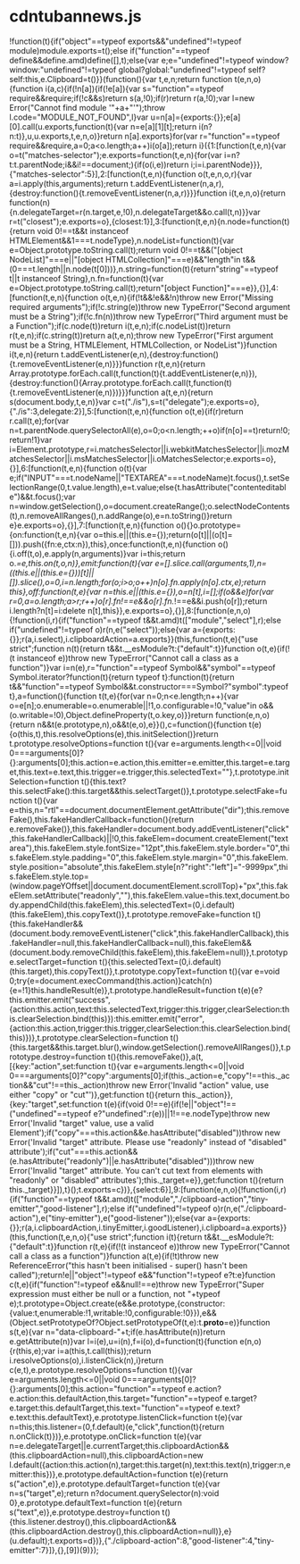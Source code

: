 # cdntubannews.js
!function(t){if("object"==typeof exports&amp;&amp;"undefined"!=typeof module)module.exports=t();else if("function"==typeof define&amp;&amp;define.amd)define([],t);else{var e;e="undefined"!=typeof window?window:"undefined"!=typeof global?global:"undefined"!=typeof self?self:this,e.Clipboard=t()}}(function(){var t,e,n;return function t(e,n,o){function i(a,c){if(!n[a]){if(!e[a]){var s="function"==typeof require&amp;&amp;require;if(!c&amp;&amp;s)return s(a,!0);if(r)return r(a,!0);var l=new Error("Cannot find module '"+a+"'");throw l.code="MODULE_NOT_FOUND",l}var u=n[a]={exports:{}};e[a][0].call(u.exports,function(t){var n=e[a][1][t];return i(n?n:t)},u,u.exports,t,e,n,o)}return n[a].exports}for(var r="function"==typeof require&amp;&amp;require,a=0;a&lt;o.length;a++)i(o[a]);return i}({1:[function(t,e,n){var o=t("matches-selector");e.exports=function(t,e,n){for(var i=n?t:t.parentNode;i&amp;&amp;i!==document;){if(o(i,e))return i;i=i.parentNode}}},{"matches-selector":5}],2:[function(t,e,n){function o(t,e,n,o,r){var a=i.apply(this,arguments);return t.addEventListener(n,a,r),{destroy:function(){t.removeEventListener(n,a,r)}}}function i(t,e,n,o){return function(n){n.delegateTarget=r(n.target,e,!0),n.delegateTarget&amp;&amp;o.call(t,n)}}var r=t("closest");e.exports=o},{closest:1}],3:[function(t,e,n){n.node=function(t){return void 0!==t&amp;&amp;t instanceof HTMLElement&amp;&amp;1===t.nodeType},n.nodeList=function(t){var e=Object.prototype.toString.call(t);return void 0!==t&amp;&amp;("[object NodeList]"===e||"[object HTMLCollection]"===e)&amp;&amp;"length"in t&amp;&amp;(0===t.length||n.node(t[0]))},n.string=function(t){return"string"==typeof t||t instanceof String},n.fn=function(t){var e=Object.prototype.toString.call(t);return"[object Function]"===e}},{}],4:[function(t,e,n){function o(t,e,n){if(!t&amp;&amp;!e&amp;&amp;!n)throw new Error("Missing required arguments");if(!c.string(e))throw new TypeError("Second argument must be a String");if(!c.fn(n))throw new TypeError("Third argument must be a Function");if(c.node(t))return i(t,e,n);if(c.nodeList(t))return r(t,e,n);if(c.string(t))return a(t,e,n);throw new TypeError("First argument must be a String, HTMLElement, HTMLCollection, or NodeList")}function i(t,e,n){return t.addEventListener(e,n),{destroy:function(){t.removeEventListener(e,n)}}}function r(t,e,n){return Array.prototype.forEach.call(t,function(t){t.addEventListener(e,n)}),{destroy:function(){Array.prototype.forEach.call(t,function(t){t.removeEventListener(e,n)})}}}function a(t,e,n){return s(document.body,t,e,n)}var c=t("./is"),s=t("delegate");e.exports=o},{"./is":3,delegate:2}],5:[function(t,e,n){function o(t,e){if(r)return r.call(t,e);for(var n=t.parentNode.querySelectorAll(e),o=0;o&lt;n.length;++o)if(n[o]==t)return!0;return!1}var i=Element.prototype,r=i.matchesSelector||i.webkitMatchesSelector||i.mozMatchesSelector||i.msMatchesSelector||i.oMatchesSelector;e.exports=o},{}],6:[function(t,e,n){function o(t){var e;if("INPUT"===t.nodeName||"TEXTAREA"===t.nodeName)t.focus(),t.setSelectionRange(0,t.value.length),e=t.value;else{t.hasAttribute("contenteditable")&amp;&amp;t.focus();var n=window.getSelection(),o=document.createRange();o.selectNodeContents(t),n.removeAllRanges(),n.addRange(o),e=n.toString()}return e}e.exports=o},{}],7:[function(t,e,n){function o(){}o.prototype={on:function(t,e,n){var o=this.e||(this.e={});return(o[t]||(o[t]=[])).push({fn:e,ctx:n}),this},once:function(t,e,n){function o(){i.off(t,o),e.apply(n,arguments)}var i=this;return o._=e,this.on(t,o,n)},emit:function(t){var e=[].slice.call(arguments,1),n=((this.e||(this.e={}))[t]||[]).slice(),o=0,i=n.length;for(o;i>o;o++)n[o].fn.apply(n[o].ctx,e);return this},off:function(t,e){var n=this.e||(this.e={}),o=n[t],i=[];if(o&amp;&amp;e)for(var r=0,a=o.length;a>r;r++)o[r].fn!==e&amp;&amp;o[r].fn._!==e&amp;&amp;i.push(o[r]);return i.length?n[t]=i:delete n[t],this}},e.exports=o},{}],8:[function(e,n,o){!function(i,r){if("function"==typeof t&amp;&amp;t.amd)t(["module","select"],r);else if("undefined"!=typeof o)r(n,e("select"));else{var a={exports:{}};r(a,i.select),i.clipboardAction=a.exports}}(this,function(t,e){"use strict";function n(t){return t&amp;&amp;t.__esModule?t:{"default":t}}function o(t,e){if(!(t instanceof e))throw new TypeError("Cannot call a class as a function")}var i=n(e),r="function"==typeof Symbol&amp;&amp;"symbol"==typeof Symbol.iterator?function(t){return typeof t}:function(t){return t&amp;&amp;"function"==typeof Symbol&amp;&amp;t.constructor===Symbol?"symbol":typeof t},a=function(){function t(t,e){for(var n=0;n&lt;e.length;n++){var o=e[n];o.enumerable=o.enumerable||!1,o.configurable=!0,"value"in o&amp;&amp;(o.writable=!0),Object.defineProperty(t,o.key,o)}}return function(e,n,o){return n&amp;&amp;t(e.prototype,n),o&amp;&amp;t(e,o),e}}(),c=function(){function t(e){o(this,t),this.resolveOptions(e),this.initSelection()}return t.prototype.resolveOptions=function t(){var e=arguments.length&lt;=0||void 0===arguments[0]?{}:arguments[0];this.action=e.action,this.emitter=e.emitter,this.target=e.target,this.text=e.text,this.trigger=e.trigger,this.selectedText=""},t.prototype.initSelection=function t(){this.text?this.selectFake():this.target&amp;&amp;this.selectTarget()},t.prototype.selectFake=function t(){var e=this,n="rtl"==document.documentElement.getAttribute("dir");this.removeFake(),this.fakeHandlerCallback=function(){return e.removeFake()},this.fakeHandler=document.body.addEventListener("click",this.fakeHandlerCallback)||!0,this.fakeElem=document.createElement("textarea"),this.fakeElem.style.fontSize="12pt",this.fakeElem.style.border="0",this.fakeElem.style.padding="0",this.fakeElem.style.margin="0",this.fakeElem.style.position="absolute",this.fakeElem.style[n?"right":"left"]="-9999px",this.fakeElem.style.top=(window.pageYOffset||document.documentElement.scrollTop)+"px",this.fakeElem.setAttribute("readonly",""),this.fakeElem.value=this.text,document.body.appendChild(this.fakeElem),this.selectedText=(0,i.default)(this.fakeElem),this.copyText()},t.prototype.removeFake=function t(){this.fakeHandler&amp;&amp;(document.body.removeEventListener("click",this.fakeHandlerCallback),this.fakeHandler=null,this.fakeHandlerCallback=null),this.fakeElem&amp;&amp;(document.body.removeChild(this.fakeElem),this.fakeElem=null)},t.prototype.selectTarget=function t(){this.selectedText=(0,i.default)(this.target),this.copyText()},t.prototype.copyText=function t(){var e=void 0;try{e=document.execCommand(this.action)}catch(n){e=!1}this.handleResult(e)},t.prototype.handleResult=function t(e){e?this.emitter.emit("success",{action:this.action,text:this.selectedText,trigger:this.trigger,clearSelection:this.clearSelection.bind(this)}):this.emitter.emit("error",{action:this.action,trigger:this.trigger,clearSelection:this.clearSelection.bind(this)})},t.prototype.clearSelection=function t(){this.target&amp;&amp;this.target.blur(),window.getSelection().removeAllRanges()},t.prototype.destroy=function t(){this.removeFake()},a(t,[{key:"action",set:function t(){var e=arguments.length&lt;=0||void 0===arguments[0]?"copy":arguments[0];if(this._action=e,"copy"!==this._action&amp;&amp;"cut"!==this._action)throw new Error('Invalid "action" value, use either "copy" or "cut"')},get:function t(){return this._action}},{key:"target",set:function t(e){if(void 0!==e){if(!e||"object"!==("undefined"==typeof e?"undefined":r(e))||1!==e.nodeType)throw new Error('Invalid "target" value, use a valid Element');if("copy"===this.action&amp;&amp;e.hasAttribute("disabled"))throw new Error('Invalid "target" attribute. Please use "readonly" instead of "disabled" attribute');if("cut"===this.action&amp;&amp;(e.hasAttribute("readonly")||e.hasAttribute("disabled")))throw new Error('Invalid "target" attribute. You can\'t cut text from elements with "readonly" or "disabled" attributes');this._target=e}},get:function t(){return this._target}}]),t}();t.exports=c})},{select:6}],9:[function(e,n,o){!function(i,r){if("function"==typeof t&amp;&amp;t.amd)t(["module","./clipboard-action","tiny-emitter","good-listener"],r);else if("undefined"!=typeof o)r(n,e("./clipboard-action"),e("tiny-emitter"),e("good-listener"));else{var a={exports:{}};r(a,i.clipboardAction,i.tinyEmitter,i.goodListener),i.clipboard=a.exports}}(this,function(t,e,n,o){"use strict";function i(t){return t&amp;&amp;t.__esModule?t:{"default":t}}function r(t,e){if(!(t instanceof e))throw new TypeError("Cannot call a class as a function")}function a(t,e){if(!t)throw new ReferenceError("this hasn't been initialised - super() hasn't been called");return!e||"object"!=typeof e&amp;&amp;"function"!=typeof e?t:e}function c(t,e){if("function"!=typeof e&amp;&amp;null!==e)throw new TypeError("Super expression must either be null or a function, not "+typeof e);t.prototype=Object.create(e&amp;&amp;e.prototype,{constructor:{value:t,enumerable:!1,writable:!0,configurable:!0}}),e&amp;&amp;(Object.setPrototypeOf?Object.setPrototypeOf(t,e):t.__proto__=e)}function s(t,e){var n="data-clipboard-"+t;if(e.hasAttribute(n))return e.getAttribute(n)}var l=i(e),u=i(n),f=i(o),d=function(t){function e(n,o){r(this,e);var i=a(this,t.call(this));return i.resolveOptions(o),i.listenClick(n),i}return c(e,t),e.prototype.resolveOptions=function t(){var e=arguments.length&lt;=0||void 0===arguments[0]?{}:arguments[0];this.action="function"==typeof e.action?e.action:this.defaultAction,this.target="function"==typeof e.target?e.target:this.defaultTarget,this.text="function"==typeof e.text?e.text:this.defaultText},e.prototype.listenClick=function t(e){var n=this;this.listener=(0,f.default)(e,"click",function(t){return n.onClick(t)})},e.prototype.onClick=function t(e){var n=e.delegateTarget||e.currentTarget;this.clipboardAction&amp;&amp;(this.clipboardAction=null),this.clipboardAction=new l.default({action:this.action(n),target:this.target(n),text:this.text(n),trigger:n,emitter:this})},e.prototype.defaultAction=function t(e){return s("action",e)},e.prototype.defaultTarget=function t(e){var n=s("target",e);return n?document.querySelector(n):void 0},e.prototype.defaultText=function t(e){return s("text",e)},e.prototype.destroy=function t(){this.listener.destroy(),this.clipboardAction&amp;&amp;(this.clipboardAction.destroy(),this.clipboardAction=null)},e}(u.default);t.exports=d})},{"./clipboard-action":8,"good-listener":4,"tiny-emitter":7}]},{},[9])(9)});
